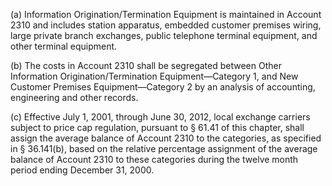 (a) Information Origination/Termination Equipment is maintained in Account 2310 and includes station apparatus, embedded customer premises wiring, large private branch exchanges, public telephone terminal equipment, and other terminal equipment.

(b) The costs in Account 2310 shall be segregated between Other Information Origination/Termination Equipment—Category 1, and New Customer Premises Equipment—Category 2 by an analysis of accounting, engineering and other records.

(c) Effective July 1, 2001, through June 30, 2012, local exchange carriers subject to price cap regulation, pursuant to § 61.41 of this chapter, shall assign the average balance of Account 2310 to the categories, as specified in § 36.141(b), based on the relative percentage assignment of the average balance of Account 2310 to these categories during the twelve month period ending December 31, 2000.


